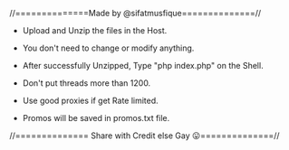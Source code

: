 //==============Made by @sifatmusfique==============//

- Upload and Unzip the files in the Host.

- You don't need to change or modify anything.

- After successfully Unzipped, Type "php index.php" on the Shell.

- Don't put threads more than 1200.

- Use good proxies if get Rate limited.

- Promos will be saved in promos.txt file.

//============== Share with Credit else Gay 😛==============//
